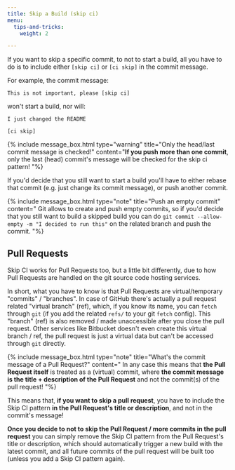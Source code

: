 ```yaml
---
title: Skip a Build (skip ci)
menu:
  tips-and-tricks:
    weight: 2

---
```

If you want to skip a specific commit, to not to start a build,
all you have to do is to include either `[skip ci]` or `[ci skip]`
in the commit message.

For example, the commit message:

    This is not important, please [skip ci]

won't start a build, nor will:

    I just changed the README
    
    [ci skip]

{% include message_box.html type="warning" title="Only the head/last commit message is checked!" content="**If you push more than one commit**, only the last (head) commit's message will be checked for the skip ci pattern! "%}

If you'd decide that you still want to start a build you'll have to
either rebase that commit (e.g. just change its commit message), or push another commit.

{% include message_box.html type="note" title="Push an empty commit" content=" Git allows to create and push empty commits, so if you'd decide that you still want to build a skipped build you can do `git commit --allow-empty -m "I decided to run this"` on the related branch and push the commit. "%}

## Pull Requests

Skip CI works for Pull Requests too, but a little bit differently, due to how Pull Requests are
handled on the git source code hosting services.

In short, what you have to know is that Pull Requests are virtual/temporary "commits" / "branches".
In case of GitHub there's actually a pull request related "virtual branch" (ref), which, if you know
its name, you can `fetch` through `git` (if you add the related `refs/` to your git `fetch` config).
This "branch" (ref) is also removed / made unaccessible after you close the pull request.
Other services like Bitbucket doesn't even create this virtual branch / ref, the pull request is just
a virtual data but can't be accessed through `git` directly.

{% include message_box.html type="note" title="What's the commit message of a Pull Request?" content="
In any case this means that **the Pull Request itself** is treated as a (virtual) commit, where **the commit message is the title + description of the Pull Request** and not the commit(s) of the pull request!
"%}

This means that, **if you want to skip a pull request**, you have to include the Skip CI
pattern **in the Pull Request's title or description**, and not in the commit's message!

**Once you decide to not to skip the Pull Request / more commits in the pull request**
you can simply remove the
Skip CI pattern from the Pull Request's title or description, which should automatically
trigger a new build with the latest commit, and all future commits of the pull request
will be built too (unless you add a Skip CI pattern again).